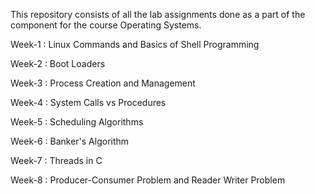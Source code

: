 This repository consists of all the lab assignments done as a part of the component for the course Operating Systems.

Week-1 : Linux Commands and Basics of Shell Programming

Week-2 : Boot Loaders

Week-3 : Process Creation and Management

Week-4 : System Calls vs Procedures

Week-5 : Scheduling Algorithms

Week-6 : Banker's Algorithm

Week-7 : Threads in C

Week-8 : Producer-Consumer Problem and Reader Writer Problem
